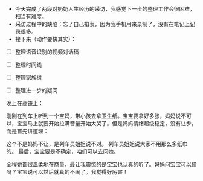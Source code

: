 - 今天完成了两段对奶奶人生经历的采访，我感觉下一步的整理工作会很困难，相当有难度。
- 采访过程中的缺陷：忘了自己掐表，因为我手机用来录制了，没有在笔记上记录很多。
- 接下来（动作要快其实）：
- [ ] 整理语音识别的视频对话稿
- [ ] 整理时间线
- [ ] 整理家族树
- [ ] 整理进一步的疑问


晚上在高铁上：

刚刚在列车上听到一个宝妈，带小孩去拿卫生纸。宝宝要拿好多张，妈妈说不可以，宝宝马上就要开始拉满音量开始大哭了。但是妈妈情绪超级稳定，没有让步，而是首先讲道理：

这个不是妈妈不让，是列车员姐姐说不对。
列车员姐姐说大家不用那么多纸巾的。
最后，宝宝要是不确定，咱们可以去问她。

全程她都很温柔地在商量，最让我震惊的是宝宝也认真的听了。妈妈问宝宝可以懂吗？宝宝说可以然后就真的不闹了。我觉得好厉害！